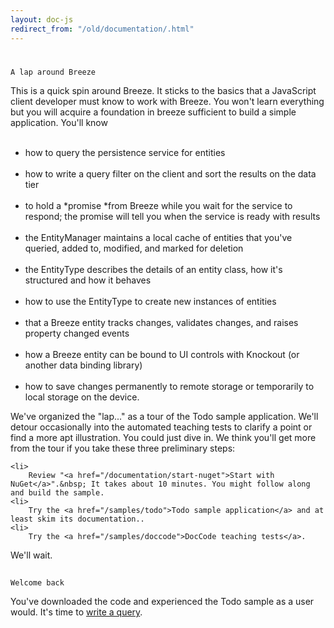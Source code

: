 ```yaml
---
layout: doc-js
redirect_from: "/old/documentation/.html"
---
```

#
	A lap around Breeze
This is a quick spin around Breeze. It sticks to the basics that a JavaScript client developer must know to work with Breeze. You won't learn everything but you will acquire a foundation in breeze sufficient to build a simple application. You&#39;ll know<br />
	&nbsp;
<ul>
	<li>
		how to query the persistence service for entities<br />
		&nbsp;
	<li>
		how to write a query filter on the client and sort the results on the data tier<br />
		&nbsp;
	<li>
		to hold a *promise *from Breeze while you wait for the service to respond; the promise will tell you when the service is ready with results<br />
		&nbsp;
	<li>
		the EntityManager maintains a local cache of entities that you&#39;ve queried, added to, modified, and marked for deletion<br />
		&nbsp;
	<li>
		the EntityType describes the details of an entity class, how it&#39;s structured and how it behaves<br />
		&nbsp;
	<li>
		how to use the EntityType to create new instances of entities<br />
		&nbsp;
	<li>
		that a Breeze entity tracks changes, validates changes, and raises property changed events<br />
		&nbsp;
	<li>
		how a Breeze entity can be bound to UI controls with Knockout (or another data binding library)<br />
		&nbsp;
	<li>
		how to save changes permanently to remote storage or temporarily to local storage on the device.
</ul>
We&#39;ve organized the "lap..." as a tour of the Todo sample application. We&#39;ll detour occasionally into the automated teaching tests to clarify a point or find a more apt illustration.
You could just dive in. We think you&#39;ll get more from the tour if you take these three preliminary steps:

	<li>
		Review "<a href="/documentation/start-nuget">Start with NuGet</a>".&nbsp; It takes about 10 minutes. You might follow along and build the sample.
	<li>
		Try the <a href="/samples/todo">Todo sample application</a> and at least skim its documentation..
	<li>
		Try the <a href="/samples/doccode">DocCode teaching tests</a>.

We'll wait.
##
	Welcome back
You've downloaded the code and experienced the Todo sample as a user would. It&#39;s time to <a href="/documentation/first-query-0">write a query</a>.
